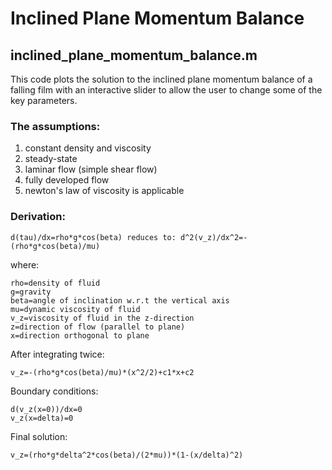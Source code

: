 # Inclined Plane Momentum Balance

## inclined_plane_momentum_balance.m
This code plots the solution to the inclined plane momentum balance of a falling film with an interactive slider to allow the user to change some of the key parameters.

### The assumptions:
  1. constant density and viscosity
  2. steady-state
  3. laminar flow (simple shear flow)
  4. fully developed flow
  5. newton's law of viscosity is applicable

### Derivation:

    d(tau)/dx=rho*g*cos(beta) reduces to: d^2(v_z)/dx^2=-(rho*g*cos(beta)/mu)
  
  where: 
  
    rho=density of fluid
    g=gravity
    beta=angle of inclination w.r.t the vertical axis
    mu=dynamic viscosity of fluid
    v_z=viscosity of fluid in the z-direction
    z=direction of flow (parallel to plane)
    x=direction orthogonal to plane
  
  After integrating twice:
  
    v_z=-(rho*g*cos(beta)/mu)*(x^2/2)+c1*x+c2
  
  Boundary conditions:
  
    d(v_z(x=0))/dx=0 
    v_z(x=delta)=0
  
  Final solution:
  
    v_z=(rho*g*delta^2*cos(beta)/(2*mu))*(1-(x/delta)^2)
